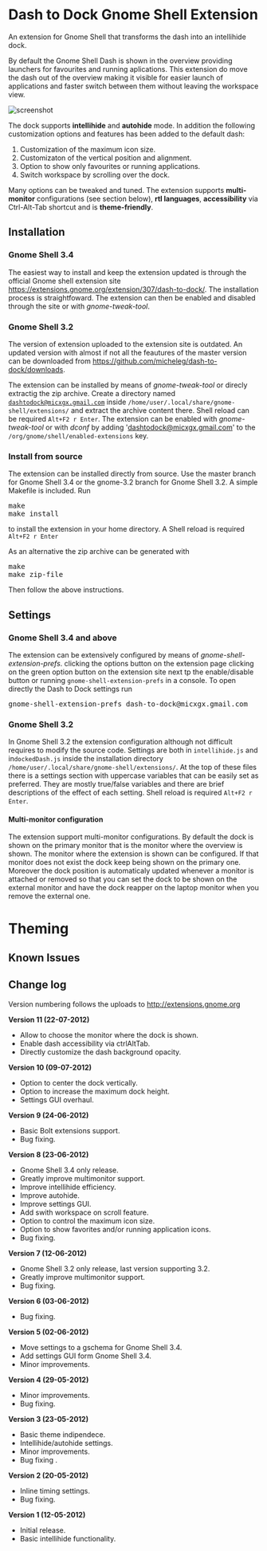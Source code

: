 # Dash to Dock Gnome Shell Extension
An extension for Gnome Shell that transforms the dash into an intellihide dock.

By default the Gnome Shell Dash is shown in the overview providing launchers for favourites and running aplications. This extension do move the dash out of the overview making it visible for easier launch of applications and faster switch between them without leaving the workspace view.

![screenshot](https://github.com/micheleg/dash-to-dock/raw/README/screenshots/master.jpg)

The dock supports **intellihide** and **autohide** mode. In addition the following customization options and features has been added to the default dash:

1. Customization of the maximum icon size.
2. Customizaton of the vertical position and alignment.
3. Option to show only favourites or running applications.
4. Switch workspace by scrolling over the dock.

Many options can be tweaked and tuned. The extension supports **multi-monitor** configurations (see section below), **rtl languages**, **accessibility** via Ctrl-Alt-Tab shortcut and is **theme-friendly**.

## Installation
### Gnome Shell 3.4
The easiest way to install and keep the extension updated is through the official Gnome shell extension site https://extensions.gnome.org/extension/307/dash-to-dock/. The installation process is straightfoward. The extension can then be enabled and disabled through the site or with *gnome-tweak-tool*.

### Gnome Shell 3.2
The version of extension uploaded to the extension site is outdated. An updated version with almost if not all the feautures of the master version can be downloaded from https://github.com/micheleg/dash-to-dock/downloads.

The extension can be installed by means of *gnome-tweak-tool* or direcly extractig the zip archive. Create a directory named <code>dashtodock@micxgx.gmail.com</code> inside <code>/home/user/.local/share/gnome-shell/extensions/</code> and extract the archive content there. Shell reload can be required <code>Alt+F2 r Enter</code>. The extension can be enabled with *gnome-tweak-tool* or with *dconf* by adding 'dashtodock@micxgx.gmail.com' to the <code>/org/gnome/shell/enabled-extensions</code> key.

### Install from source
The extension can be installed directly from source. Use the master branch for Gnome Shell 3.4 or the gnome-3.2 branch for Gnome Shell 3.2. A simple Makefile is included. Run 
<pre>make
make install
</pre>
to install the extension in your home directory. A Shell reload is required <code>Alt+F2 r Enter</code>

As an alternative the zip archive can be generated with 
<pre>
make
make zip-file
</pre>
Then follow the above instructions.

## Settings
### Gnome Shell 3.4 and above
The extension can be extensively configured by means of *gnome-shell-extension-prefs*. clicking the options button on the
extension page clicking on the green option button on the extension site next tp the enable/disable button or running <code>gnome-shell-extension-prefs</code> in a console. To open directly the Dash to Dock settings run 
<pre>
gnome-shell-extension-prefs dash-to-dock@micxgx.gmail.com
</pre>

### Gnome Shell 3.2
In Gnome Shell 3.2 the extension configuration although not difficult requires to modify the source code. Settings are both in <code>intellihide.js</code> and in<code>dockedDash.js</code> inside the installation directory <code>/home/user/.local/share/gnome-shell/extensions/</code>. At the top of these files there is a settings section with uppercase variables that can be easily set as preferred. They are mostly true/false variables and there are brief descriptions of the effect of each setting. Shell reload is required <code>Alt+F2 r Enter</code>.

#### Multi-monitor configuration
The extension support multi-monitor configurations. By default the dock is shown on the primary monitor that is the monitor where the overview is shown. The monitor where the extension is shown can be configured. If that monitor does not exist the dock keep being shown on the primary one. Moreover the dock position is automaticaly updated whenever a monitor is attached or removed so that you can set the dock to be shown on the external monitor and have the dock reapper on the laptop monitor when you remove the external one.

# Theming

## Known Issues

## Change log

Version numbering follows the uploads to http://extensions.gnome.org

**Version 11 (22-07-2012)**
 * Allow to choose the monitor where the dock is shown.
 * Enable dash accessibility via ctrlAltTab.
 * Directly customize the dash background opacity.

**Version 10 (09-07-2012)**
 * Option to center the dock vertically.
 * Option to increase the maximum dock height.
 * Settings GUI overhaul.

**Version 9 (24-06-2012)**
 * Basic Bolt extensions support.
 * Bug fixing.

**Version 8 (23-06-2012)**
 * Gnome Shell 3.4 only release.
 * Greatly improve multimonitor support.
 * Improve intellihide efficiency.
 * Improve autohide.
 * Improve settings GUI.
 * Add swith workspace on scroll feature.
 * Option to control the maximum icon size.
 * Option to show favorites and/or running application icons.
 * Bug fixing.

**Version 7 (12-06-2012)**
 * Gnome Shell 3.2 only release, last version supporting 3.2.
 * Greatly improve multimonitor support.
 * Bug fixing.

**Version 6 (03-06-2012)**
 * Bug fixing.

**Version 5 (02-06-2012)**
 * Move settings to a gschema for Gnome Shell 3.4.
 * Add settings GUI form Gnome Shell 3.4.
 * Minor improvements.

**Version 4 (29-05-2012)**
 * Minor improvements.
 * Bug fixing.

**Version 3 (23-05-2012)**
 * Basic theme indipendece.
 * Intellihide/autohide settings.
 * Minor improvements.
 * Bug fixing .

**Version 2 (20-05-2012)**
* Inline timing settings.
* Bug fixing.

**Version 1 (12-05-2012)**
* Initial release.
* Basic intellihide functionality.